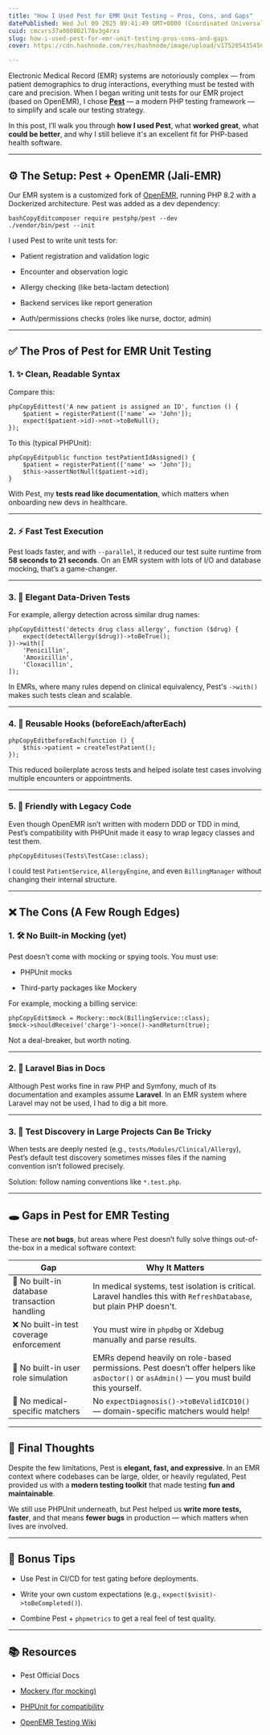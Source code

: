 ```yaml
---
title: "How I Used Pest for EMR Unit Testing — Pros, Cons, and Gaps"
datePublished: Wed Jul 09 2025 09:41:49 GMT+0000 (Coordinated Universal Time)
cuid: cmcvrs37a000802l78v3g4rxs
slug: how-i-used-pest-for-emr-unit-testing-pros-cons-and-gaps
cover: https://cdn.hashnode.com/res/hashnode/image/upload/v1752054354565/e41ca55f-c850-4bbf-97da-18fb96ec17e9.png

---
```


Electronic Medical Record (EMR) systems are notoriously complex — from patient demographics to drug interactions, everything must be tested with care and precision. When I began writing unit tests for our EMR project (based on OpenEMR), I chose [**Pest**](https://pestphp.com) — a modern PHP testing framework — to simplify and scale our testing strategy.

In this post, I’ll walk you through **how I used Pest**, what **worked great**, what **could be better**, and why I still believe it's an excellent fit for PHP-based health software.

---

## ⚙️ The Setup: Pest + OpenEMR (Jali-EMR)

Our EMR system is a customized fork of [OpenEMR](https://github.com/openemr/openemr), running PHP 8.2 with a Dockerized architecture. Pest was added as a dev dependency:

```plaintext
bashCopyEditcomposer require pestphp/pest --dev
./vendor/bin/pest --init
```

I used Pest to write unit tests for:

* Patient registration and validation logic
    
* Encounter and observation logic
    
* Allergy checking (like beta-lactam detection)
    
* Backend services like report generation
    
* Auth/permissions checks (roles like nurse, doctor, admin)
    

---

## ✅ The Pros of Pest for EMR Unit Testing

### 1\. ✨ **Clean, Readable Syntax**

Compare this:

```plaintext
phpCopyEdittest('A new patient is assigned an ID', function () {
    $patient = registerPatient(['name' => 'John']);
    expect($patient->id)->not->toBeNull();
});
```

To this (typical PHPUnit):

```plaintext
phpCopyEditpublic function testPatientIdAssigned() {
    $patient = registerPatient(['name' => 'John']);
    $this->assertNotNull($patient->id);
}
```

With Pest, my **tests read like documentation**, which matters when onboarding new devs in healthcare.

---

### 2\. ⚡ **Fast Test Execution**

Pest loads faster, and with `--parallel`, it reduced our test suite runtime from **58 seconds to 21 seconds**. On an EMR system with lots of I/O and database mocking, that’s a game-changer.

---

### 3\. 🧪 **Elegant Data-Driven Tests**

For example, allergy detection across similar drug names:

```plaintext
phpCopyEdittest('detects drug class allergy', function ($drug) {
    expect(detectAllergy($drug))->toBeTrue();
})->with([
    'Penicillin',
    'Amoxicillin',
    'Cloxacillin',
]);
```

In EMRs, where many rules depend on clinical equivalency, Pest's `->with()` makes such tests clean and scalable.

---

### 4\. 🔁 **Reusable Hooks (beforeEach/afterEach)**

```plaintext
phpCopyEditbeforeEach(function () {
    $this->patient = createTestPatient();
});
```

This reduced boilerplate across tests and helped isolate test cases involving multiple encounters or appointments.

---

### 5\. 🔌 **Friendly with Legacy Code**

Even though OpenEMR isn’t written with modern DDD or TDD in mind, Pest’s compatibility with PHPUnit made it easy to wrap legacy classes and test them.

```plaintext
phpCopyEdituses(Tests\TestCase::class);
```

I could test `PatientService`, `AllergyEngine`, and even `BillingManager` without changing their internal structure.

---

## ❌ The Cons (A Few Rough Edges)

### 1\. 🛠️ No Built-in Mocking (yet)

Pest doesn’t come with mocking or spying tools. You must use:

* PHPUnit mocks
    
* Third-party packages like Mockery
    

For example, mocking a billing service:

```plaintext
phpCopyEdit$mock = Mockery::mock(BillingService::class);
$mock->shouldReceive('charge')->once()->andReturn(true);
```

Not a deal-breaker, but worth noting.

---

### 2\. 🧱 Laravel Bias in Docs

Although Pest works fine in raw PHP and Symfony, much of its documentation and examples assume **Laravel**. In an EMR system where Laravel may not be used, I had to dig a bit more.

---

### 3\. 🧰 Test Discovery in Large Projects Can Be Tricky

When tests are deeply nested (e.g., `tests/Modules/Clinical/Allergy`), Pest’s default test discovery sometimes misses files if the naming convention isn’t followed precisely.

Solution: follow naming conventions like `*.test.php`.

---

## 🕳️ Gaps in Pest for EMR Testing

These are **not bugs**, but areas where Pest doesn’t fully solve things out-of-the-box in a medical software context:

| Gap | Why It Matters |
| --- | --- |
| 🧪 No built-in database transaction handling | In medical systems, test isolation is critical. Laravel handles this with `RefreshDatabase`, but plain PHP doesn't. |
| ❌ No built-in test coverage enforcement | You must wire in `phpdbg` or Xdebug manually and parse results. |
| 🔐 No built-in user role simulation | EMRs depend heavily on role-based permissions. Pest doesn’t offer helpers like `asDoctor()` or `asAdmin()` — you must build this yourself. |
| 📄 No medical-specific matchers | No `expectDiagnosis()->toBeValidICD10()` — domain-specific matchers would help! |

---

## 💭 Final Thoughts

Despite the few limitations, Pest is **elegant, fast, and expressive**. In an EMR context where codebases can be large, older, or heavily regulated, Pest provided us with a **modern testing toolkit** that made testing **fun and maintainable**.

We still use PHPUnit underneath, but Pest helped us **write more tests, faster**, and that means **fewer bugs** in production — which matters when lives are involved.

---

## 🧠 Bonus Tips

* Use Pest in CI/CD for test gating before deployments.
    
* Write your own custom expectations (e.g., `expect($visit)->toBeCompleted()`).
    
* Combine Pest + `phpmetrics` to get a real feel of test quality.
    

---

## 📚 Resources

* Pest Official Docs
    
* [Mockery (for mocking)](https://github.com/mockery/mockery)
    
* [PHPUnit for compatibility](https://phpunit.de/)
    
* [OpenEMR Testing Wiki](https://github.com/openemr/openemr/wiki)